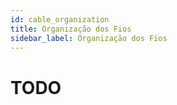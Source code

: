 ```yaml
---
id: cable_organization
title: Organização dos Fios
sidebar_label: Organização dos Fios
---
```


# TODO